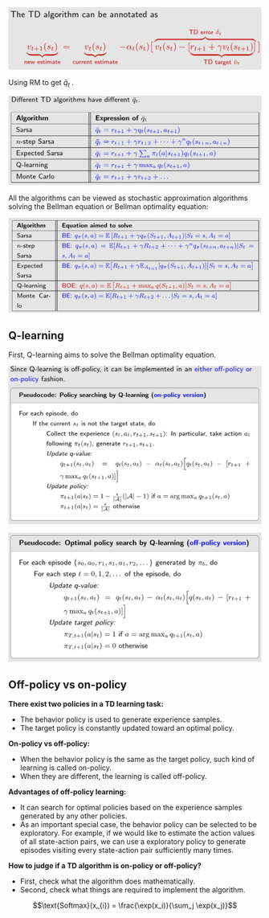 ![image-20231220151524173](static/image-20231220151524173.png)

Using RM to get $\bar{q}_t$ .

![image-20231220151752109](static/image-20231220151752109.png)

All the algorithms can be viewed as stochastic approximation algorithms solving the Bellman equation or Bellman optimality equation:

![image-20231220151820988](static/image-20231220151820988.png)

## Q-learning

 First, Q-learning aims to solve the Bellman optimality equation.

![image-20231220152500314](static/image-20231220152500314.png)



![image-20231220152510379](static/image-20231220152510379.png)

## Off-policy vs on-policy

**There exist two policies in a TD learning task:**

- The behavior policy is used to generate experience samples.
- The target policy is constantly updated toward an optimal policy.

**On-policy vs off-policy:**

- When the behavior policy is the same as the target policy, such kind of learning is called on-policy.
- When they are different, the learning is called off-policy.

**Advantages of off-policy learning:**

- It can search for optimal policies based on the experience samples generated by any other policies.
- As an important special case, the behavior policy can be selected to be exploratory. For example, if we would like to estimate the action values of all state-action pairs, we can use a exploratory policy to generate episodes visiting every state-action pair sufficiently many times.

**How to judge if a TD algorithm is on-policy or off-policy?**

- First, check what the algorithm does mathematically.
- Second, check what things are required to implement the algorithm.



$$\text{Softmax}(x_{i}) = \frac{\exp(x_i)}{\sum_j \exp(x_j)}$$